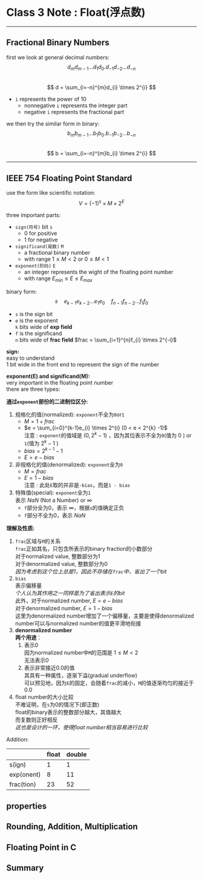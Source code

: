 # Class 3 Note : Float(浮点数)

---

## Fractional Binary Numbers

first we look at general decimal numbers:  
$$ d_{m}d_{m-1}...d_{1}d_{0}.d_{-1}d_{-2}...d_{-n} $$  
$$ d = \sum_{i=-n}^{m}d_{i} \times 2^{i} $$  

- `i` represents the power of 10  
    - nonnegative `i` represents the integer part
    - negative `i` represents the fractional part  

we then try the similar form in binary:  
$$ b_{m}b_{m-1}...b_{1}b_{0}.b_{-1}b_{-2}...b_{-n} $$  
$$ b = \sum_{i=-n}^{m}b_{i} \times 2^{i} $$  

---

## IEEE 754 Floating Point Standard

use the form like scientific notation:  
$$V = (-1)^{s} \times M \times 2^{E}$$  

three important parts:  

- `sign(符号)` bit `s`  
    - 0 for positive  
    - 1 for negative
- `significand(尾数)` `M`  
    - a fractional binary number  
    - with range $1 \leq M < 2$ or $0 \leq M < 1$  
- `exponent(阶码)` `E`  
    - an integer represents the wight of the floating point number  
    - with range $E_{min} \leq E \leq E_{max}$  

binary form:  
$$ s \quad e_{k-1}e_{k-2}...e_{1}e_{0} \quad f_{n-1}f_{n-2}...f_{1}f_{0} $$  

- `s` is the sign bit
- `e` is the exponent  
    `k` bits wide of **exp field**  
- `f` is the significand  
    `n` bits wide of **frac field**
    $frac = \sum_{i=1}^{n}f_{i} \times 2^{-i}$  

**sign:**  
easy to understand  
1 bit wide in the front end to represent the sign of the number  

**exponent(E) and significand(M):**  
very important in the floating point number  
there are three types:  

**通过`exponent`部份的二进制位区分:**  

1. 规格化的值(normalized): `exponent`不全为`0`or`1`  
    - $M = 1 + frac$  
    - $e = \sum_{i=0}^{k-1}e_{i} \times 2^{i} (0 < e < 2^{k} -1)$  
        注意 : `exponent`的值域是 $(0, 2^{k} -1)$ ，因为其位表示不全为`0`(值为 $0$ ) or `1`(值为 $2^{k} -1$ )  
    - $bias = 2^{k-1} - 1$  
    - $E = e - bias$  
2. 非规格化的值(denormalized): `exponent`全为`0`  
    - $M = frac$  
    - $E = 1 - bias$  
        注意 : 此处`E`取的并非是`-bias`，而是`1 - bias`  
3. 特殊值(special): `exponent`全为`1`  
    表示 $NaN$ (Not a Number) or $\infty$  
    - `f`部分全为0，表示 $\infty$，根据`s`的值确定正负  
    - `f`部分不全为0，表示 $NaN$

**理解及性质:**  

1. `frac`区域与`M`的关系  
    `frac`正如其名，只包含所表示的binary fraction的小数部分  
    对于normalized value, 整数部分为1  
    对于denormalized value, 整数部分为0  
    *因为考虑到这个位上总是1，因此不存储在`frac`中，省出了一个bit*  
2. `bias`  
    表示偏移量  
    *个人认为其作用之一同样是为了省出表示`E`的bit*  
    此外，对于normalized number, $E = e - bias$  
    对于denormalized number, $E = 1 - bias$  
    这里为denormalized number增加了一个偏移量，主要是使得denormalized number可以与normalized number的值更平滑地衔接  
3. **denormalized number**  
    **两个用途**：
    1. 表示0  
        因为normalized number中`M`的范围是 $1 \leq M < 2$  
        无法表示0  
    2. 表示非常接近0.0的值  
        其具有一种属性，逐渐下溢(gradual underflow)  
        可以预见地，因为`E`的固定，会随着`frac`的减小，`M`的值逐渐均匀的接近于0.0  
4. float number的大小比较  
    不难证明，在`s`为0的情况下(即正数)  
    float的binary表示的整数部分越大，其值越大  
    而复数则正好相反  
    *这也是设计的一环，使得float number相当容易进行比较*  

Addition:  

||float|double|
|---|---|---|
|s(ign)|1|1|
|exp(onent)|8|11|
|frac(tion)|23|52|
properties
---

## Rounding, Addition, Multiplication



## Floating Point in C

## Summary